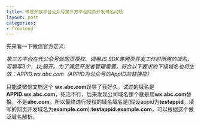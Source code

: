 ```yaml
---
title: 微信开放平台公众号第三方平台网页开发域名问题
layout: post
categories:
- frontend
---
```

先来看一下微信官方定义:

*第三方平台在代公众号做网页授权、调用JS SDK等网页开发工作时所用的域名，可填写3个，以;隔开。为了满足开发者管理需要，符合以下要求的下级域名也将生效：$APPID$.wx.abc.com（$APPID$为公众号的AppID的替换符）*

只能说微信文档这个 **wx.abc.com**误导了我好久，试过的域名是**APPID.wx.abc.com**，死活不行，后来发现公司域名整个就是用**wx.abc.com**替换，不是**abc.com**，所以最终进行授权的域名域名是(假设appid为**testappid**，填写的网页开发域名为**example.com**):**testappid.example.com**，可以根据这个做泛域名解析。